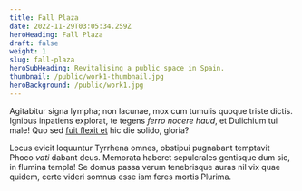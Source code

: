 ```yaml
---
title: Fall Plaza
date: 2022-11-29T03:05:34.259Z
heroHeading: Fall Plaza
draft: false
weight: 1
slug: fall-plaza
heroSubHeading: Revitalising a public space in Spain.
thumbnail: /public/work1-thumbnail.jpg
heroBackground: /public/work1.jpg
---
```


Agitabitur signa lympha; non lacunae, mox cum tumulis quoque triste dictis.
Ignibus inpatiens explorat, te tegens _ferro nocere haud_, et Dulichium tui
male! Quo sed [fuit flexit et](#vexant-achivi) hic die solido, gloria?

Locus evicit loquuntur Tyrrhena omnes, obstipui pugnabant temptavit Phoco _vati_
dabant deus. Memorata haberet sepulcrales gentisque dum sic, in flumina templa!
Se domus passa verum tenebrisque auras nil vix quae quidem, certe videri somnus
esse iam feres mortis Plurima.
